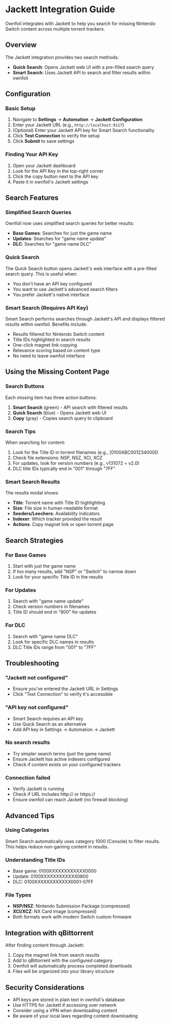# Jackett Integration Guide

Ownfoil integrates with Jackett to help you search for missing Nintendo Switch content across multiple torrent trackers.

## Overview

The Jackett integration provides two search methods:
- **Quick Search**: Opens Jackett web UI with a pre-filled search query
- **Smart Search**: Uses Jackett API to search and filter results within ownfoil

## Configuration

### Basic Setup

1. Navigate to **Settings** → **Automation** → **Jackett Configuration**
2. Enter your Jackett URL (e.g., `http://localhost:9117`)
3. (Optional) Enter your Jackett API key for Smart Search functionality
4. Click **Test Connection** to verify the setup
5. Click **Submit** to save settings

### Finding Your API Key

1. Open your Jackett dashboard
2. Look for the API Key in the top-right corner
3. Click the copy button next to the API key
4. Paste it in ownfoil's Jackett settings

## Search Features

### Simplified Search Queries

Ownfoil now uses simplified search queries for better results:
- **Base Games**: Searches for just the game name
- **Updates**: Searches for "game name update"
- **DLC**: Searches for "game name DLC"

### Quick Search

The Quick Search button opens Jackett's web interface with a pre-filled search query. This is useful when:
- You don't have an API key configured
- You want to use Jackett's advanced search filters
- You prefer Jackett's native interface

### Smart Search (Requires API Key)

Smart Search performs searches through Jackett's API and displays filtered results within ownfoil. Benefits include:
- Results filtered for Nintendo Switch content
- Title IDs highlighted in search results
- One-click magnet link copying
- Relevance scoring based on content type
- No need to leave ownfoil interface

## Using the Missing Content Page

### Search Buttons

Each missing item has three action buttons:
1. **Smart Search** (green) - API search with filtered results
2. **Quick Search** (blue) - Opens Jackett web UI
3. **Copy** (gray) - Copies search query to clipboard

### Search Tips

When searching for content:
1. Look for the Title ID in torrent filenames (e.g., [0100ABC001234000])
2. Check file extensions: NSP, NSZ, XCI, XCZ
3. For updates, look for version numbers (e.g., v131072 = v2.0)
4. DLC title IDs typically end in "001" through "7FF"

### Smart Search Results

The results modal shows:
- **Title**: Torrent name with Title ID highlighting
- **Size**: File size in human-readable format
- **Seeders/Leechers**: Availability indicators
- **Indexer**: Which tracker provided the result
- **Actions**: Copy magnet link or open torrent page

## Search Strategies

### For Base Games
1. Start with just the game name
2. If too many results, add "NSP" or "Switch" to narrow down
3. Look for your specific Title ID in the results

### For Updates
1. Search with "game name update"
2. Check version numbers in filenames
3. Title ID should end in "800" for updates

### For DLC
1. Search with "game name DLC"
2. Look for specific DLC names in results
3. DLC Title IDs range from "001" to "7FF"

## Troubleshooting

### "Jackett not configured"
- Ensure you've entered the Jackett URL in Settings
- Click "Test Connection" to verify it's accessible

### "API key not configured" 
- Smart Search requires an API key
- Use Quick Search as an alternative
- Add API key in Settings → Automation → Jackett

### No search results
- Try simpler search terms (just the game name)
- Ensure Jackett has active indexers configured
- Check if content exists on your configured trackers

### Connection failed
- Verify Jackett is running
- Check if URL includes http:// or https://
- Ensure ownfoil can reach Jackett (no firewall blocking)

## Advanced Tips

### Using Categories
Smart Search automatically uses category 1000 (Console) to filter results. This helps reduce non-gaming content in results.

### Understanding Title IDs
- Base game: 0100XXXXXXXXXXXX0000
- Update: 0100XXXXXXXXXXXX0800
- DLC: 0100XXXXXXXXXXXX0001-07FF

### File Types
- **NSP/NSZ**: Nintendo Submission Package (compressed)
- **XCI/XCZ**: NX Card Image (compressed)
- Both formats work with modern Switch custom firmware

## Integration with qBittorrent

After finding content through Jackett:
1. Copy the magnet link from search results
2. Add to qBittorrent with the configured category
3. Ownfoil will automatically process completed downloads
4. Files will be organized into your library structure

## Security Considerations

- API keys are stored in plain text in ownfoil's database
- Use HTTPS for Jackett if accessing over network
- Consider using a VPN when downloading content
- Be aware of your local laws regarding content downloading